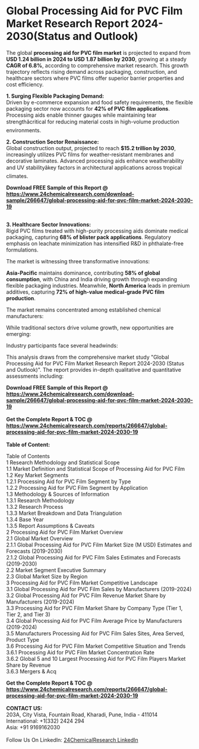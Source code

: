 <h1>Global Processing Aid for PVC Film Market Research Report 2024-2030(Status and Outlook)</h1><p>The global <strong>processing aid for PVC film market</strong> is projected to expand from <strong>USD 1.24 billion in 2024 to USD 1.87 billion by 2030</strong>, growing at a steady <strong>CAGR of 6.8%</strong>, according to comprehensive market research. This growth trajectory reflects rising demand across packaging, construction, and healthcare sectors where PVC films offer superior barrier properties and cost efficiency.</p><p><strong>1. Surging Flexible Packaging Demand:</strong><br>
Driven by e-commerce expansion and food safety requirements, the flexible packaging sector now accounts for <strong>42% of PVC film applications</strong>. Processing aids enable thinner gauges while maintaining tear strengthâcritical for reducing material costs in high-volume production environments.</p><p><strong>2. Construction Sector Renaissance:</strong><br>
Global construction output, projected to reach <strong>$15.2 trillion by 2030</strong>, increasingly utilizes PVC films for weather-resistant membranes and decorative laminates. Advanced processing aids enhance weatherability and UV stabilityâkey factors in architectural applications across tropical climates.</p><div><b>Download FREE Sample of this Report @ 
            <a href="https://www.24chemicalresearch.com/download-sample/266647/global-processing-aid-for-pvc-film-market-2024-2030-19">
            https://www.24chemicalresearch.com/download-sample/266647/global-processing-aid-for-pvc-film-market-2024-2030-19</a></b></div><br><p><strong>3. Healthcare Sector Innovations:</strong><br>
Rigid PVC films treated with high-purity processing aids dominate medical packaging, capturing <strong>68% of blister pack applications</strong>. Regulatory emphasis on leachate minimization has intensified R&amp;D in phthalate-free formulations.</p><p>The market is witnessing three transformative innovations:</p><p><strong>Asia-Pacific</strong> maintains dominance, contributing <strong>58% of global consumption</strong>, with China and India driving growth through expanding flexible packaging industries. Meanwhile, <strong>North America</strong> leads in premium additives, capturing <strong>72% of high-value medical-grade PVC film production</strong>.</p><p>The market remains concentrated among established chemical manufacturers:</p><p>While traditional sectors drive volume growth, new opportunities are emerging:</p><p>Industry participants face several headwinds:</p><p>This analysis draws from the comprehensive market study "Global Processing Aid for PVC Film Market Research Report 2024-2030 (Status and Outlook)". The report provides in-depth qualitative and quantitative assessments including:</p><div><b>Download FREE Sample of this Report @ 
            <a href="https://www.24chemicalresearch.com/download-sample/266647/global-processing-aid-for-pvc-film-market-2024-2030-19">
            https://www.24chemicalresearch.com/download-sample/266647/global-processing-aid-for-pvc-film-market-2024-2030-19</a></b></div><br><div><b>Get the Complete Report & TOC @ 
            <a href="https://www.24chemicalresearch.com/reports/266647/global-processing-aid-for-pvc-film-market-2024-2030-19">
            https://www.24chemicalresearch.com/reports/266647/global-processing-aid-for-pvc-film-market-2024-2030-19</a></b></div><br>
            <b>Table of Content:</b><p>Table of Contents<br />
1 Research Methodology and Statistical Scope<br />
1.1 Market Definition and Statistical Scope of Processing Aid for PVC Film<br />
1.2 Key Market Segments<br />
1.2.1 Processing Aid for PVC Film Segment by Type<br />
1.2.2 Processing Aid for PVC Film Segment by Application<br />
1.3 Methodology & Sources of Information<br />
1.3.1 Research Methodology<br />
1.3.2 Research Process<br />
1.3.3 Market Breakdown and Data Triangulation<br />
1.3.4 Base Year<br />
1.3.5 Report Assumptions & Caveats<br />
2 Processing Aid for PVC Film Market Overview<br />
2.1 Global Market Overview<br />
2.1.1 Global Processing Aid for PVC Film Market Size (M USD) Estimates and Forecasts (2019-2030)<br />
2.1.2 Global Processing Aid for PVC Film Sales Estimates and Forecasts (2019-2030)<br />
2.2 Market Segment Executive Summary<br />
2.3 Global Market Size by Region<br />
3 Processing Aid for PVC Film Market Competitive Landscape<br />
3.1 Global Processing Aid for PVC Film Sales by Manufacturers (2019-2024)<br />
3.2 Global Processing Aid for PVC Film Revenue Market Share by Manufacturers (2019-2024)<br />
3.3 Processing Aid for PVC Film Market Share by Company Type (Tier 1, Tier 2, and Tier 3)<br />
3.4 Global Processing Aid for PVC Film Average Price by Manufacturers (2019-2024)<br />
3.5 Manufacturers Processing Aid for PVC Film Sales Sites, Area Served, Product Type<br />
3.6 Processing Aid for PVC Film Market Competitive Situation and Trends<br />
3.6.1 Processing Aid for PVC Film Market Concentration Rate<br />
3.6.2 Global 5 and 10 Largest Processing Aid for PVC Film Players Market Share by Revenue<br />
3.6.3 Mergers & Acq</p><div><b>Get the Complete Report & TOC @ 
            <a href="https://www.24chemicalresearch.com/reports/266647/global-processing-aid-for-pvc-film-market-2024-2030-19">
            https://www.24chemicalresearch.com/reports/266647/global-processing-aid-for-pvc-film-market-2024-2030-19</a></b></div><br><b>CONTACT US:</b><br>
            203A, City Vista, Fountain Road, Kharadi, Pune, India - 411014<br>
            International: +1(332) 2424 294<br>
            Asia: +91 9169162030 <br><br>
            Follow Us On LinkedIn: <a href="https://www.linkedin.com/company/24chemicalresearch/">24ChemicalResearch LinkedIn</a>